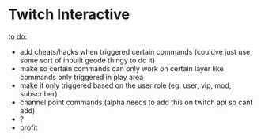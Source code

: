 # Twitch Interactive
to do:
- add cheats/hacks when triggered certain commands (couldve just use some sort of inbuilt geode thingy to do it)
- make so certain commands can only work on certain layer like commands only triggered in play area
- make it only triggered based on the user role (eg. user, vip, mod, subscriber)
- channel point commands (alpha needs to add this on twitch api so cant add)
- ?
- profit